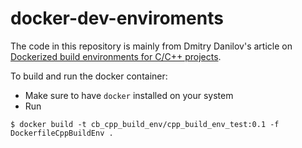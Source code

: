 # docker-dev-enviroments

The code in this repository is mainly from Dmitry Danilov's article on [Dockerized build environments for C/C++ projects](https://ddanilov.me/dockerized-cpp-build). 

To build and run the docker container: 
- Make sure to have `docker` installed on your system
- Run
```
$ docker build -t cb_cpp_build_env/cpp_build_env_test:0.1 -f DockerfileCppBuildEnv .
```

